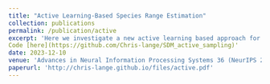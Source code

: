 ```yaml
---
title: "Active Learning-Based Species Range Estimation"
collection: publications
permalink: /publication/active
excerpt: 'Here we investigate a new active learning based approach for the prediction of a species' range from limited data and evaluate our approach on two ground truth datasets. Our approach makes use of species distribution models for well known species in order to improve performance for our target species. <br> <br>
Code [here](https://github.com/Chris-lange/SDM_active_sampling)'
date: 2023-12-10
venue: 'Advances in Neural Information Processing Systems 36 (NeurIPS 2023)'
paperurl: 'http://chris-lange.github.io/files/active.pdf'
---
```

